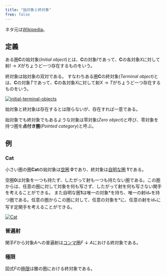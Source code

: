```yaml
---
title: "始対象と終対象"
free: false
---
```


ネタ元は[Wikipedia](https://ja.wikipedia.org/wiki/始対象と終対象)。

## 定義

ある圏$\mathbf{C}$の始対象(*Initial object*)とは、$\mathbf{C}$の対象$I$であって、$\mathbf{C}$の各対象$X$に対して射$I \to X$がちょうど一つ存在するものをいう。

終対象は始対象の双対である。
すなわちある圏$\mathbf{C}$の終対象(*Terminal object*)とは、$\mathbf{C}$の対象$T$であって、$\mathbf{C}$の各対象$X$に対して射$X \to T$がちょうど一つ存在するものをいう。

[![initial-terminal-objects](https://storage.googleapis.com/zenn-user-upload/e5b1dbafcf64-20240804.png)](https://q.uiver.app/#q=WzAsNixbMCwwLCJcXG1hdGhiZntDfSJdLFswLDIsIkkiXSxbMSwxLCJBIl0sWzEsMiwiQiJdLFsxLDMsIlxcdmRvdHMiXSxbMiwyLCJUIl0sWzEsMiwiZiJdLFsxLDMsImciLDJdLFsxLDRdLFsyLDUsImYnIl0sWzMsNSwiZyciLDJdLFs0LDVdXQ==)

始対象と終対象は存在するとは限らないが、存在すれば一意である。

始対象でも終対象でもあるような対象は零対象(*Zero object*)と呼び、零対象を持つ圏を**点付き圏**(*Pointed category*)と呼ぶ。

## 例

### Cat

小さい圏の圏$\mathbf{Cat}$の始対象は[空圏](discrete-categories#0) $\mathbf{0}$であり、終対象は[自明な圏](discrete-categories#1) $\mathbf{1}$である。

空圏$\mathbf{0}$は対象を一つも持たず、したがって射も一つも持たない圏である。この圏からは、任意の圏に対して対象を何も写さず、したがって射を何も写さない関手を考えることができる。
また自明な圏$\mathbf{1}$は唯一の対象$\ast$を持ち、唯一の射$\mathrm{id}_{\ast}$を持つ圏である。任意の圏からこの圏に対して、任意の対象を$\ast$に、任意の射を$\mathrm{id}_\ast$に写す定関手を考えることができる。

[![Cat](https://storage.googleapis.com/zenn-user-upload/14a8f5b4bd23-20240804.png)](https://q.uiver.app/#q=WzAsNixbMiwwLCJcXG1hdGhiZntDfSJdLFswLDAsIlxcbWF0aGJmezB9Il0sWzIsMSwiQSJdLFsyLDIsIkIiXSxbNCwwLCJcXG1hdGhiZnsxfSJdLFs0LDIsIlxcYXN0Il0sWzIsMywiZiJdLFsxLDAsIkYiXSxbMCw0LCJcXERlbHRhIl0sWzUsNSwiXFxtYXRocm17aWR9X1xcYXN0Il0sWzIsNSwiXFxEZWx0YShBKSIsMCx7InN0eWxlIjp7InRhaWwiOnsibmFtZSI6Im1hcHMgdG8ifX19XSxbMyw1LCJcXERlbHRhKEIpIiwyLHsic3R5bGUiOnsidGFpbCI6eyJuYW1lIjoibWFwcyB0byJ9fX1dXQ==)

### 普遍射

関手$F$から対象$A$への普遍射は[コンマ圏](comma-category)$F \downarrow A$における終対象である。

### 極限

図式$F$の[極限](limit)は錐の圏における終対象である。
